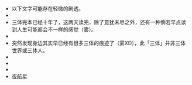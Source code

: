 - 以下文字可能存在轻微的剧透。
-
- 三体完本已经十年了，这两天读完，除了意犹未尽之外，还有一种倘若早点读到人生可能都会不一样的感觉（雾）。
-
- 突然发现身边其实早已经有很多三体的痕迹了（雾XD），此「三体」并非三体世界或三体人。
-
-
-
- [夜航星](https://music.163.com/song?id=1416598057&userid=106483486)